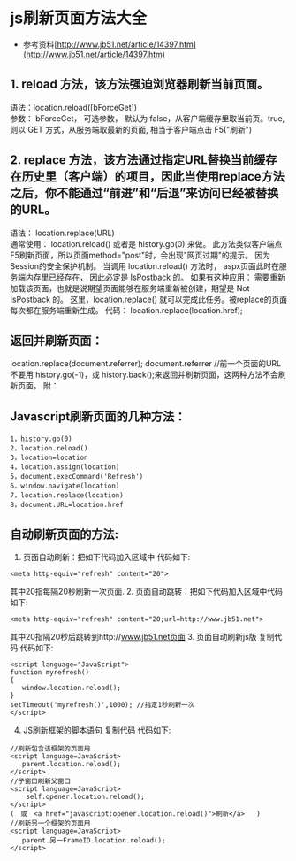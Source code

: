 # js刷新页面方法大全
- 参考资料[http://www.jb51.net/article/14397.htm](http://www.jb51.net/article/14397.htm)

## 1. reload 方法，该方法强迫浏览器刷新当前页面。
语法：location.reload([bForceGet])   
参数： bForceGet， 可选参数， 默认为 false，从客户端缓存里取当前页。true, 则以 GET 方式，从服务端取最新的页面, 相当于客户端点击 F5("刷新")
## 2. replace 方法，该方法通过指定URL替换当前缓存在历史里（客户端）的项目，因此当使用replace方法之后，你不能通过“前进”和“后退”来访问已经被替换的URL。
语法： location.replace(URL)   
通常使用： location.reload() 或者是 history.go(0) 来做。
此方法类似客户端点F5刷新页面，所以页面method="post"时，会出现"网页过期"的提示。
因为Session的安全保护机制。
当调用 location.reload() 方法时， aspx页面此时在服务端内存里已经存在， 因此必定是 IsPostback 的。
如果有这种应用： 需要重新加载该页面，也就是说期望页面能够在服务端重新被创建，期望是 Not IsPostback 的。
这里，location.replace() 就可以完成此任务。被replace的页面每次都在服务端重新生成。
代码： location.replace(location.href);

## 返回并刷新页面：
location.replace(document.referrer);
document.referrer //前一个页面的URL
不要用 history.go(-1)，或 history.back();来返回并刷新页面，这两种方法不会刷新页面。
附：
## Javascript刷新页面的几种方法：
```
1，history.go(0) 
2，location.reload() 
3，location=location 
4，location.assign(location) 
5，document.execCommand('Refresh') 
6，window.navigate(location) 
7，location.replace(location) 
8，document.URL=location.href
```
## 自动刷新页面的方法:
1. 页面自动刷新：把如下代码加入<head>区域中
代码如下:

```
<meta http-equiv="refresh" content="20">
```
其中20指每隔20秒刷新一次页面.
2. 页面自动跳转：把如下代码加入<head>区域中代码如下:

```
<meta http-equiv="refresh" content="20;url=http://www.jb51.net">
```
其中20指隔20秒后跳转到http://www.jb51.net页面
3. 页面自动刷新js版
复制代码 代码如下:

```
<script language="JavaScript">
function myrefresh()
{
   window.location.reload();
}
setTimeout('myrefresh()',1000); //指定1秒刷新一次
</script>
```

4. JS刷新框架的脚本语句
复制代码 代码如下:

```
//刷新包含该框架的页面用   
<script language=JavaScript>
   parent.location.reload();
</script>
//子窗口刷新父窗口
<script language=JavaScript>
    self.opener.location.reload();
</script>
(　或　<a href="javascript:opener.location.reload()">刷新</a>   )
//刷新另一个框架的页面用   
<script language=JavaScript>
   parent.另一FrameID.location.reload();
</script>
```
